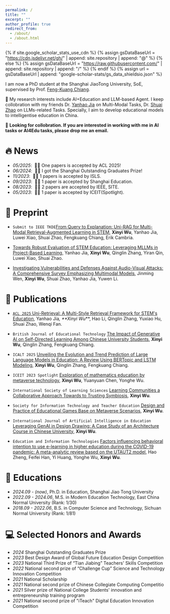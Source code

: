 ```yaml
---
permalink: /
title: ""
excerpt: ""
author_profile: true
redirect_from: 
  - /about/
  - /about.html
---
```


{% if site.google_scholar_stats_use_cdn %}
{% assign gsDataBaseUrl = "https://cdn.jsdelivr.net/gh/" | append: site.repository | append: "@" %}
{% else %}
{% assign gsDataBaseUrl = "https://raw.githubusercontent.com/" | append: site.repository | append: "/" %}
{% endif %}
{% assign url = gsDataBaseUrl | append: "google-scholar-stats/gs_data_shieldsio.json" %}

<span class='anchor' id='about-me'></span>

I am now a PhD student at the Shanghai JiaoTong University, SoE, supervised by Prof. [Feng-Kuang Chiang](https://soe.sjtu.edu.cn/Web/FacultyDetail/20?t=60).

🤔 My research interests include AI+Education and LLM-based Agent. I keep collobration with my friends Dr. [Yanhao Jia](https://scholar.google.com/citations?user=jQx7NpQAAAAJ&hl=en) on Multi-Modal Tasks, Dr. [Shuai Zhao](https://scholar.google.com/citations?user=upbsFBAAAAAJ&hl=en) on LLMs-related Tasks. Specially, I aim to develop educational models to intelligentise education in China.


🤝 **Looking for collobration. If you are interested in working with me in AI tasks or AI4Edu tasks, please drop me an email.**

# 🔥 News
- *05/2025*: &nbsp;🎉🎉 One papers is accepted by ACL 2025!
- *06/2024*: &nbsp;🎉🎉 I got the Shanghai Outstanding Graduates Prize!
- *11/2023*: &nbsp;🎉🎉 1 papers is accepted by ISLS.
- *09/2023*: &nbsp;🎉🎉 1 paper is accepted by Shanghai Education.
- *08/2023*: &nbsp;🎉🎉 2 papers are accepted by IEEE, SITE.
- *05/2023*: &nbsp;🎉🎉 1 paper is accepted by ICEIT(Spotlight).

<!-- - **Reviewer Service**: ACM MM24&25, ECCV24, KDD25, ICCV25, NIPS25 -->

# 📝 Preprint
- ``Submit to IEEE TKDE``[From Query to Explanation: Uni-RAG for Multi-Modal Retrieval-Augmented Learning in STEM](), **Xinyi Wu**, Yanhao Jia, Luwei Xiao, Shuai Zhao, Fengkuang Chiang, Erik Cambria.

- [Towards Robust Evaluation of STEM Education: Leveraging MLLMs in Project-Based Learning](https://arxiv.org/abs/2505.17050), Yanhao Jia, **Xinyi Wu**, Qinglin Zhang, Yiran Qin, Luwei Xiao, Shuai Zhao.

- [Investigating Vulnerabilities and Defenses Against Audio-Visual Attacks: A Comprehensive Survey Emphasizing Multimodal Models](https://arxiv.org/abs/2506.11521), Jinming Wen, **Xinyi Wu**, Shuai Zhao, Yanhao Jia, Yuwen Li.

# 📝 Publications <a href='https://scholar.google.com/citations?user=LQfCBpEAAAAJ&hl=en'>

- ``ACL 2025`` [Uni-Retrieval: A Multi-Style Retrieval Framework for STEM's Education](https://arxiv.org/abs/2502.05863), Yanhao Jia<sup>*</sup>, **Xinyi Wu<sup>*</sup>**, Hao Li, Qinglin Zhang, Yuxiao Hu, Shuai Zhao, Wenqi Fan.

- ``British Journal of Educational Technology`` [The Impact of Generative AI on Self-Directed Learning Among Chinese University Students](https://www.ecva.net/papers/eccv_2024/papers_ECCV/papers/03384.pdf), **Xinyi Wu**, Qinglin Zhang, Fengkuang Chiang.

- ``ICALT 2025`` [Unveiling the Evolution and Trend Prediction of Large Language Models in Education: A Review Using BERTopic and LSTM Modeling](), **Xinyi Wu**, Qinglin Zhang, Fengkuang Chiang.

- ``ICEIT 2023 Spotlight`` [Exploration of mathematics education by metaverse technology](https://ieeexplore.ieee.org/iel7/10107824/10107771/10107894.pdf), **Xinyi Wu**, Yuanyuan Chen, Yonghe Wu.

- ``International Society of Learning Sciences`` [Learning Communities a Collaborative Approach Towards to Trusting Symbiosis](), **Xinyi Wu**.

- ``Society for Information Technology and Teacher Education`` [Design and Practice of Educational Games Base on Metaverse Scenarios](), **Xinyi Wu**.

- ``International Journal of Artificial Intelligence in Education`` [Leveraging GenAI in Design Drawing: A Case Study of an Architecture Course in Chinese University](), **Xinyi Wu**.

- ``Education and Information Technologies`` [Factors influencing behavioral intention to use e-learning in higher education during the COVID-19 pandemic: A meta-analytic review based on the UTAUT2 model](https://link.springer.com/article/10.1007/s10639-024-13299-2), Hao Zheng, Feifei Han, Yi Huang, Yonghe Wu, **Xinyi Wu**.


<!-- # 👨‍💻 Open-Source Projects
- [OpenXLab-Edu](https://xedu.readthedocs.io/) -->

# 📖 Educations
- *2024.09 - (now)*, Ph.D. in Education, Shanghai Jiao Tong University
- *2022.09 - 2024.06*, M.S. in Modern Education Technology, East China Normal University (Rank: 1/30)
- *2018.09 - 2022.06*, B.S. in Computer Science and Technology, Sichuan Normal University (Rank: 1/81)

# 💻 Selected Honors and Awards
- *2024* Shanghai Outstanding Graduates Prize
- *2023* Best Design Award of Global Future Education Design Competition
- *2023* National Third Prize of “Tian Jiabing” Teachers' Skills Competition
- *2022* National second prize of “Challenge Cup” Science and Technology Innovation Competition
- *2021* National Scholarship
- *2021* National second prize of Chinese Collegiate Computing Competitio
- *2021* Silver prize of National College Students' innovation and entrepreneurship training program
- *2021* National second prize of "iTeach" Digital Education Innovation Competition